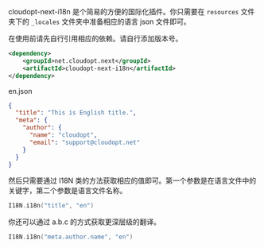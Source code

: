 cloudopt-next-i18n 是个简易的方便的国际化插件。你只需要在 `resources` 文件夹下的 `_locales` 文件夹中准备相应的语言 json 文件即可。

在使用前请先自行引用相应的依赖。请自行添加版本号。

````xml
<dependency>
    <groupId>net.cloudopt.next</groupId>
    <artifactId>cloudopt-next-i18n</artifactId>
</dependency>
````


en.json
````json
{
  "title": "This is English title.",
  "meta": {
    "author": {
      "name": "cloudopt",
      "email": "support@cloudopt.net"
    }
  }
}
````

然后只需要通过 I18N 类的方法获取相应的值即可。第一个参数是在语言文件中的关键字，第二个参数是语言文件名称。

````kotlin
I18N.i18n("title", "en")
````

你还可以通过 a.b.c 的方式获取更深层级的翻译。

````kotlin
I18N.i18n("meta.author.name", "en")
````